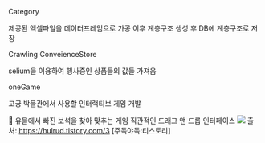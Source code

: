 Category

제공된 엑셀파일을 데이터프레임으로 가공 이후 계층구조 생성 후 DB에 계층구조로 저장

Crawling ConveienceStore 

selium을 이용하여 행사중인 상품들의 값들 가져옴

oneGame

고궁 박물관에서 사용할 인터랙티브 게임 개발

💎 유물에서 빠진 보석을 찾아 맞추는 게임
    직관적인 드래그 앤 드롭 인터페이스
<a href="https://www.instagram.com/"><img src="https://img.shields.io/badge/Instagram-E4405F?style=flat-square&logo=Instagram&logoColor=white"/></a>
출처: https://hulrud.tistory.com/3 [주독야독:티스토리]
